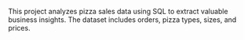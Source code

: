 This project analyzes pizza sales data using SQL to extract valuable business insights. The dataset includes orders, pizza types, sizes, and prices.
